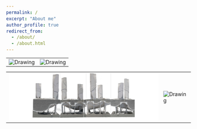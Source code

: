 ```yaml
---
permalink: /
excerpt: "About me"
author_profile: true
redirect_from: 
  - /about/
  - /about.html
---
```


<table><tr>
<td> <img src="../images/Homepage_design1.jpg" alt="Drawing" style="width: 500px;"/> </td>
<td> <img src="../images/Homepage_design2.jpg" alt="Drawing" style="width: 500px;"/> </td>
</tr></table>

<table><tr>
<td> <img src="../images/Homepage_design3.jpg" alt="Drawing" style="width: 500px;"/> </td>
<td> <img src="../images/Homepage_design4.jpg" alt="Drawing" style="width: 500px;"/> </td>
</tr></table>
